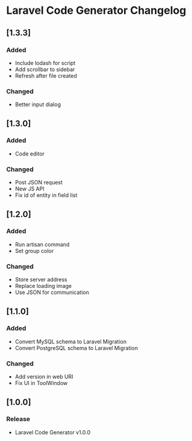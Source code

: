 <!-- Keep a Changelog guide -> https://keepachangelog.com -->

# Laravel Code Generator Changelog


## [1.3.3]
### Added 
- Include lodash for script
- Add scrollbar to sidebar
- Refresh after file created

### Changed 
- Better input dialog


## [1.3.0]
### Added
- Code editor

### Changed
- Post JSON request
- New JS API
- Fix id of entity in field list


## [1.2.0]
### Added
- Run artisan command
- Set group color

### Changed
- Store server address
- Replace loading image
- Use JSON for communication


## [1.1.0]
### Added
- Convert MySQL schema to Laravel Migration
- Convert PostgreSQL schema to Laravel Migration

### Changed
- Add version in web URI
- Fix UI in ToolWindow


## [1.0.0]
### Release
- Laravel Code Generator v1.0.0
